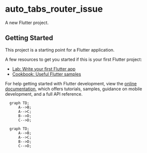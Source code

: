 # auto_tabs_router_issue

A new Flutter project.

## Getting Started

This project is a starting point for a Flutter application.

A few resources to get you started if this is your first Flutter project:

- [Lab: Write your first Flutter app](https://docs.flutter.dev/get-started/codelab)
- [Cookbook: Useful Flutter samples](https://docs.flutter.dev/cookbook)

For help getting started with Flutter development, view the
[online documentation](https://docs.flutter.dev/), which offers tutorials,
samples, guidance on mobile development, and a full API reference.


```mermaid
  graph TD;
      A-->B;
      A-->C;
      B-->D;
      C-->D;

  graph TD;
      A-->B;
      A-->C;
      B-->D;
      C-->D;
```
